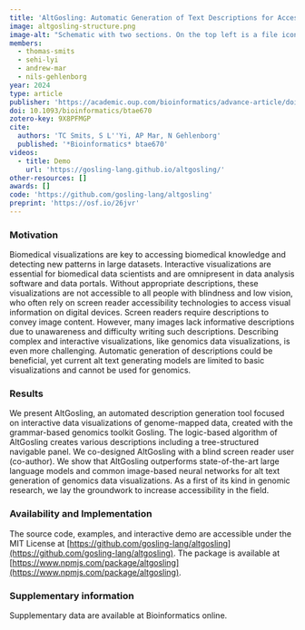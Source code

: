 ```yaml
---
title: 'AltGosling: Automatic Generation of Text Descriptions for Accessible Genomics Data Visualization'
image: altgosling-structure.png
image-alt: "Schematic with two sections. On the top left is a file icon with ‘Gosling Spec’. This points to the right section, labeled ‘Gosling.js’ with a matrix visualization, and the bottom section, labeled ‘AltGosling’ with three text schematics."
members:
  - thomas-smits
  - sehi-lyi
  - andrew-mar
  - nils-gehlenborg
year: 2024
type: article
publisher: 'https://academic.oup.com/bioinformatics/advance-article/doi/10.1093/bioinformatics/btae670/7900296'
doi: 10.1093/bioinformatics/btae670
zotero-key: 9X8PFMGP
cite:
  authors: 'TC Smits, S L''Yi, AP Mar, N Gehlenborg'
  published: '*Bioinformatics* btae670'
videos:
  - title: Demo
    url: 'https://gosling-lang.github.io/altgosling/'
other-resources: []
awards: []
code: 'https://github.com/gosling-lang/altgosling'
preprint: 'https://osf.io/26jvr'
---
```

### Motivation 
Biomedical visualizations are key to accessing biomedical knowledge and detecting new patterns in large datasets. Interactive visualizations are essential for biomedical data scientists and are omnipresent in data analysis software and data portals. Without appropriate descriptions, these visualizations are not accessible to all people with blindness and low vision, who often rely on screen reader accessibility technologies to access visual information on digital devices. Screen readers require descriptions to convey image content. However, many images lack informative descriptions due to unawareness and difficulty writing such descriptions. Describing complex and interactive visualizations, like genomics data visualizations, is even more challenging. Automatic generation of descriptions could be beneficial, yet current alt text generating models are limited to basic visualizations and cannot be used for genomics. 
             
### Results 
We present AltGosling, an automated description generation tool focused on interactive data visualizations of genome-mapped data, created with the grammar-based genomics toolkit Gosling. The logic-based algorithm of AltGosling creates various descriptions including a tree-structured navigable panel. We co-designed AltGosling with a blind screen reader user (co-author). We show that AltGosling outperforms state-of-the-art large language models and common image-based neural networks for alt text generation of genomics data visualizations. As a first of its kind in genomic research, we lay the groundwork to increase accessibility in the field. 
             
### Availability and Implementation 
The source code, examples, and interactive demo are accessible under the MIT License at [https://github.com/gosling-lang/altgosling](https://github.com/gosling-lang/altgosling). The package is available at [https://www.npmjs.com/package/altgosling](https://www.npmjs.com/package/altgosling). 
             
### Supplementary information 
Supplementary data are available at Bioinformatics online.
